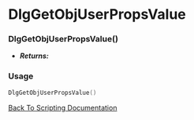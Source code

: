 # DlgGetObjUserPropsValue

### DlgGetObjUserPropsValue()
- ***Returns:*** 

### Usage

```Lua
DlgGetObjUserPropsValue()
```


[Back To Scripting Documentation](../README.md)
